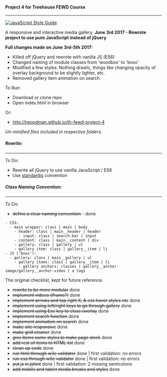 #### Project 4 for Treehouse FEWD Course
----


[![JavaScript Style Guide](https://img.shields.io/badge/code_style-standard-brightgreen.svg)](https://standardjs.com)


A responsive and interactive media gallery.
**June 3rd 2017 - Rewrote project to use pure JavaScript instead of jQuery**


**Full changes made on June 3rd-5th 2017:**

- Killed off jQuery and rewrote with vanilla JS (ES6)
- Changed naming of module classes from 'woodbox' to 'boxx'
- Modified a few styles. Nothing drastic, things like changing opacity of overlay background to be slightly lighter, etc.
- Removed gallery item animation on search


To Run:
- Download or clone repo
- Open index.html in browser


Or:
- http://twoodman.github.io/th-fewd-project-4


*Un-minified files included in respective folders.*


##### Rewrite:
----
To Do:
- Rewrite all jQuery to use vanilla JavaScript / ES6
- Use [standardjs](http://standardjs.com/) convention


##### Class Naming Convention:
----
To Do:
- ~~define a clear naming convention~~ - done
```
- CSS:
  - main wrapper: class | main | body
    - header: class | main__header | header
      - input: class | search-bar | input
    - content: class | main__content | div
    - gallery: class | gallery | ul
    - gallery item: class | gallery__item | li
- JS ('boxx'):
  - gallery: class | main__gallery | ul
    - gallery items: class | gallery__item | li
      - gallery anchors: classes | gallery__anchor-image/gallery__anchor-video | a tags
```


The original checklist, kept for future reference.


- ~~rewrite to be more modular~~ done
- ~~implement videos (iframe?)~~ done
- ~~implement arrows and top right X, & css hover styles etc~~ done
- ~~implement using left/right keys to go through gallery~~ done
- ~~implement using Esc key to close overlay~~ done
- ~~implement search function~~ done
- ~~implement animation on search~~ done
- ~~make site responsive~~ done
- ~~make grid cleaner~~ done
- ~~give items some styles to make page sleek~~ done
- ~~add rest of items to HTML list~~ done
- ~~clean up code~~ done
- ~~run html through w3c validator~~ done | first validation: no errors
- ~~run css through w3c validator~~ done | first validation: no errors
- ~~put js in jshint~~ done | first validation: 2 missing semicolons
- ~~add mobile and tablet media breaks and styles~~ done
